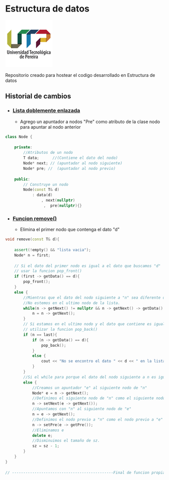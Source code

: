 <center>
<link rel="stylesheet" href="css/retro.css">
</center>


# Estructura de datos

<img src="img/utp.png" alt="Logo UTP" width="150" height="150"> 

Repositorio creado para hostear el codigo desarrollado en Estructura de
datos 

## Historial de cambios

- ### [Lista doblemente enlazada](https://github.com/SanssSep/Data/commit/d5011dcea11a356b56c6cff5c48e03eb9b4217cd)
	- Agrego un apuntador a nodos "Pre" como atributo de la clase nodo para apuntar al nodo anterior     						

``` c++ 
class Node {

	private:
		//Atributos de un nodo
		T data;      //(Contiene el dato del nodo)
		Node* next; // (apuntador al nodo siguiente)
		Node* pre; //  (apuntador al nodo previo)

	public:
		// Construye un nodo
		Node(const T& d) 
			: data(d)
				, next(nullptr)
				 ,	pre(nullptr){}


```
- ### [Funcion remove()](https://github.com/SanssSep/Data/commit/fce6b16f298c671df82267dfd4cb08bd2a39bcff)
	- Elimina el primer nodo que contenga el dato "d"

```c++
void remove(const T& d){

	assert(!empty() && "lista vacia");
	Node* n = first;

	// Si el dato del primer nodo es igual a el dato que buscamos "d" 
	// usar la funcion pop_front()
	if (first -> getData() == d){
		pop_front();
	}
	else {
		//Mientras que el dato del nodo siguiente a "n" sea diferente del dato que buscamos "d" y
		//No estemos en el ultimo nodo de la lista.
		while(n -> getNext() != nullptr && n -> getNext() -> getData() != d) {
			n = n -> getNext();
		}
		// Si estamos en el ultimo nodo y el dato que contiene es igual al dato "d" que buscamos
		// utilizar la funcion pop_back()
		if (n == last){
			if (n -> getData() == d){					
				pop_back();
			}
			else {
				cout << "No se encontro el dato " << d << " en la lista :C";
			}
		}
		//Si el while para porque el dato del nodo siguiente a n es igual que el dato "d" que buscamos
		else {
			//Creamos un apuntador "e" al siguiente nodo de "n"
			Node* e = n -> getNext();
			//Definimos el siguiente nodo de "n" como el siguiente nodo de "e"
			n -> setNext(e -> getNext());
			//Apuntamos con "n" al siguiente nodo de "e"
			n = e -> getNext();
			//Definimos el nodo previo a "n" como el nodo previo a "e"
			n -> setPre(e -> getPre());
			//Eliminamos e
			delete e;
			//Disminuimos el tamaño de sz.
			sz = sz - 1;
		}
	}
}

// ---------------------------------------------Final de funcion propia

```
